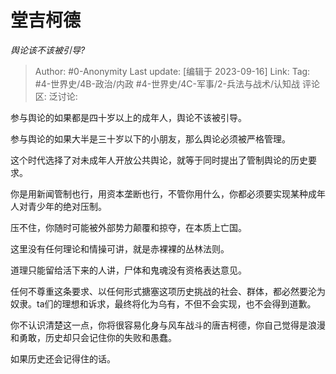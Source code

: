 # 堂吉柯德
*舆论该不该被引导?*

> Author: #0-Anonymity
> Last update: [编辑于 2023-09-16]
> Link:
> Tag: #4-世界史/4B-政治/内政 #4-世界史/4C-军事/2-兵法与战术/认知战
> 评论区:
> 泛讨论:

参与舆论的如果都是四十岁以上的成年人，舆论不该被引导。

参与舆论的如果大半是三十岁以下的小朋友，那么舆论必须被严格管理。

这个时代选择了对未成年人开放公共舆论，就等于同时提出了管制舆论的历史要求。

你是用新闻管制也行，用资本垄断也行，不管你用什么，你都必须要实现某种成年人对青少年的绝对压制。

压不住，你随时可能被外部势力颠覆和掠夺，在本质上亡国。

这里没有任何理论和情操可讲，就是赤裸裸的丛林法则。

道理只能留给活下来的人讲，尸体和鬼魂没有资格表达意见。

任何不尊重这条要求、以任何形式搪塞这项历史挑战的社会、群体，都必然要沦为奴隶。ta们的理想和诉求，最终将化为乌有，不但不会实现，也不会得到道歉。

你不认识清楚这一点，你将很容易化身与风车战斗的唐吉柯德，你自己觉得是浪漫和勇敢，历史却只会记住你的失败和愚蠢。

如果历史还会记得住的话。
